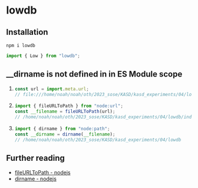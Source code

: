 # lowdb

## Installation

```
npm i lowdb
```

```js
import { Low } from "lowdb";
```

## \_\_dirname is not defined in in ES Module scope

1.  ```js
    const url = import.meta.url;
    // file:///home/noah/noah/oth/2023_sose/KASD/kasd_experiments/04/lowdb/index.js:1
    ```

2.  ```js
    import { fileURLToPath } from "node:url";
    const __filename = fileURLToPath(url);
    // /home/noah/noah/oth/2023_sose/KASD/kasd_experiments/04/lowdb/index.js
    ```

3.  ```js
    import { dirname } from "node:path";
    const __dirname = dirname(__filename);
    // /home/noah/noah/oth/2023_sose/KASD/kasd_experiments/04/lowdb
    ```

## Further reading

- [fileURLToPath - nodejs](https://nodejs.org/docs/latest-v18.x/api/url.html#urlfileurltopathurl)
- [dirname - nodejs](https://nodejs.org/docs/latest-v18.x/api/path.html#pathdirnamepath)
